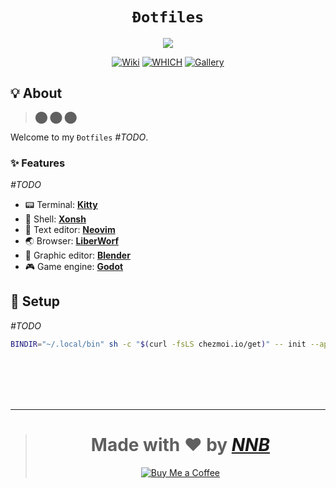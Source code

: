 <h1 align="center"><code>Đotfiles</code></h1>
<p align="center"><img src="https://user-images.githubusercontent.com/43980777/172338839-482602d7-d57b-4152-a368-2333cf4c0d79.png"></p>
<p align="center">
  <a href="https://github.com/NNBnh/dots/wiki"><img src="https://img.shields.io/badge/wiki%20-%23DE5D6E.svg?style=for-the-badge" alt="Wiki"></a>
  <a href="https://github.com/NNBnh/dots/wiki/which"><img src="https://img.shields.io/badge/which%20-%23FF9470.svg?style=for-the-badge" alt="WHICH"></a>
  <a href="https://github.com/NNBnh/dots/releases"><img src="https://img.shields.io/badge/gallery%20-%2376A85D.svg?style=for-the-badge" alt="Gallery"></a>
</p>

## 💡 About

> ⬤ ⬤ ⬤

Welcome to my `Đotfiles` _#TODO_.

### ✨ Features

_#TODO_

- 📟 Terminal: [**Kitty**](https://github.com/NNBnh/dots/wiki/which#-terminal-emulator)
- 🐚 Shell: [**Xonsh**](https://github.com/NNBnh/dots/wiki/which#-interactive-shell)
- 📝 Text editor: [**Neovim**](https://github.com/NNBnh/dots/wiki/which#-text-editor)
- 🌏 Browser: [**LiberWorf**](https://github.com/NNBnh/dots/wiki/which#-web-browser)
- 🎥 Graphic editor: [**Blender**](https://github.com/NNBnh/dots/wiki/which#-graphic-editor)
- 🎮 Game engine: [**Godot**](https://github.com/NNBnh/dots/wiki/which#-game-engine)

## 🚀 Setup

_#TODO_

```sh
BINDIR="~/.local/bin" sh -c "$(curl -fsLS chezmoi.io/get)" -- init --apply NNBnh
```

<br><br><br><br>

---

> <h1 align="center">Made with ❤️ by <a href="https://github.com/NNBnh"><i>NNB</i></a></h1>
>
> <p align="center"><a href="https://www.buymeacoffee.com/nnbnh"><img src="https://img.shields.io/badge/buy_me_a_coffee%20-%23FFC387.svg?logo=buy-me-a-coffee&logoColor=333333&style=for-the-badge" alt="Buy Me a Coffee"></a></p>
